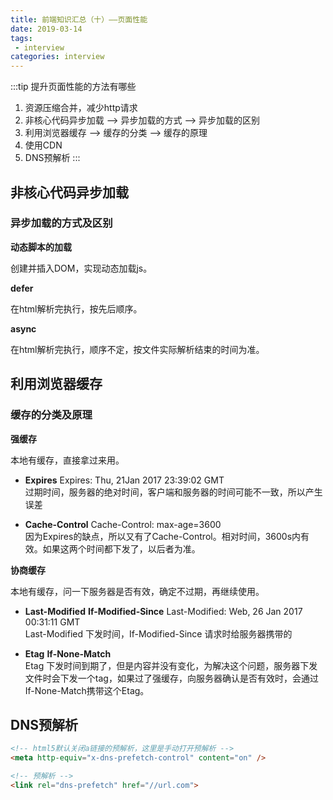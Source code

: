 ```yaml
---
title: 前端知识汇总（十）——页面性能
date: 2019-03-14
tags:
 - interview        
categories: interview
---
```


:::tip 提升页面性能的方法有哪些
1. 资源压缩合并，减少http请求
2. 非核心代码异步加载 --> 异步加载的方式  --> 异步加载的区别
3. 利用浏览器缓存 --> 缓存的分类 --> 缓存的原理
4. 使用CDN
5. DNS预解析
:::

## 非核心代码异步加载

### 异步加载的方式及区别

**动态脚本的加载**

创建并插入DOM，实现动态加载js。

**defer**

在html解析完执行，按先后顺序。

**async** 

在html解析完执行，顺序不定，按文件实际解析结束的时间为准。

## 利用浏览器缓存

### 缓存的分类及原理

**强缓存**

本地有缓存，直接拿过来用。

- **Expires**  Expires: Thu, 21Jan 2017 23:39:02 GMT  
过期时间，服务器的绝对时间，客户端和服务器的时间可能不一致，所以产生误差

- **Cache-Control**  Cache-Control: max-age=3600  
因为Expires的缺点，所以又有了Cache-Control。相对时间，3600s内有效。如果这两个时间都下发了，以后者为准。

**协商缓存**

本地有缓存，问一下服务器是否有效，确定不过期，再继续使用。

- **Last-Modified** **If-Modified-Since** Last-Modified: Web, 26 Jan 2017 00:31:11 GMT  
Last-Modified 下发时间，If-Modified-Since 请求时给服务器携带的

- **Etag** **If-None-Match**  
Etag 下发时间到期了，但是内容并没有变化，为解决这个问题，服务器下发文件时会下发一个tag，如果过了强缓存，向服务器确认是否有效时，会通过If-None-Match携带这个Etag。


## DNS预解析
```html
<!-- html5默认关闭a链接的预解析，这里是手动打开预解析 -->
<meta http-equiv="x-dns-prefetch-control" content="on" />

<!-- 预解析 -->
<link rel="dns-prefetch" href="//url.com">
```